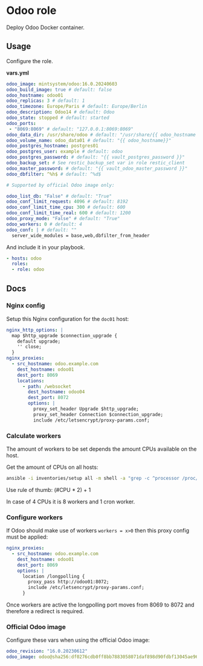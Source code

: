 # Odoo role

Deploy Odoo Docker container.

## Usage

Configure the role.

**vars.yml**

```yml
odoo_image: mintsystem/odoo:16.0.20240603
odoo_build_image: true # default: false
odoo_hostname: odoo01
odoo_replicas: 3 # default: 1
odoo_timezone: Europe/Paris # default: Europe/Berlin
odoo_description: Odoo14 # default: Odoo
odoo_state: stopped # default: started
odoo_ports:
 - "8069:8069" # default: "127.0.0.1:8069:8069"
odoo_data_dir: /usr/share/odoo # default: "/usr/share/{{ odoo_hostname }}"
odoo_volume_name: odoo_data01 # default: "{{ odoo_hostname}}"
odoo_postgres_hostname: postgres01
odoo_postgres_user: example # default: odoo
odoo_postgres_password: # default: "{{ vault_postgres_password }}"
odoo_backup_set: # See restic_backup_set var in role restic_client
odoo_master_password: # default: "{{ vault_odoo_master_password }}"
odoo_dbfilter: ^%h$ # default: ^%d$

# Supported by official Odoo image only:

odoo_list_db: "False" # default: "True"
odoo_conf_limit_request: 4096 # default: 8192
odoo_conf_limit_time_cpu: 300 # default: 600
odoo_conf_limit_time_real: 600 # default: 1200
odoo_proxy_mode: "False" # default: "True"
odoo_workers: 0 # default: 4
odoo_conf: | # default: ""
  server_wide_modules = base,web,dbfilter_from_header
```

And include it in your playbook.

```yml
- hosts: odoo
  roles:
  - role: odoo
```

## Docs

### Nginx config

Setup this Nginx configuration for the `doc01` host:

```yaml
nginx_http_options: |
  map $http_upgrade $connection_upgrade {
    default upgrade;
    '' close;
  }
nginx_proxies:
  - src_hostname: odoo.example.com
    dest_hostname: odoo01
    dest_port: 8069
    locations:
      - path: /websocket
        dest_hostname: odoo04
        dest_port: 8072
        options: |
          proxy_set_header Upgrade $http_upgrade;
          proxy_set_header Connection $connection_upgrade;
          include /etc/letsencrypt/proxy-params.conf;
```

### Calculate workers

The amount of workers to be set depends the amount CPUs available on the host.

Get the amount of CPUs on all hosts:

```bash
ansible -i inventories/setup all -m shell -a "grep -c ^processor /proc/cpuinfo"
```

Use rule of thumb: (#CPU * 2) + 1

In case of 4 CPUs it is 8 workers and 1 cron worker.

### Configure workers

If Odoo should make use of workers `workers = x>0` then this proxy config must be applied:

```yaml
nginx_proxies:
  - src_hostname: odoo.example.com
    dest_hostname: odoo01
    dest_port: 8069
    options: |
      location /longpolling {
        proxy_pass http://odoo01:8072;
        include /etc/letsencrypt/proxy-params.conf;
      }
```

Once workers are active the longpolling port moves from 8069 to 8072 and therefore a redirect is required.

### Official Odoo image

Configure these vars when using the official Odoo image:

```yml
odoo_revision: "16.0.20230612"
odoo_image: odoo@sha256:df0276cdb0ff8bb7883058071daf898d90fdbf13045ae96d131584660878da84
```
